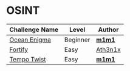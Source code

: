 # OSINT

| Challenge Name                |  Level    | Author                                        	   | 
|-------------------------------|-----------|------------------------------------------------------|
| [Ocean Enigma](oceanenigma.md)| Beginner  | [__m1m1__](https://twitter.com/__m1m1__1)            |
| [Fortify](Fortify.md)         | Easy      | [Ath3n1x](https://twitter.com/Ath3n1x)               | 
| [Tempo Twist](tempotwist.md)  | Easy      | [__m1m1__](https://twitter.com/__m1m1__1)            |